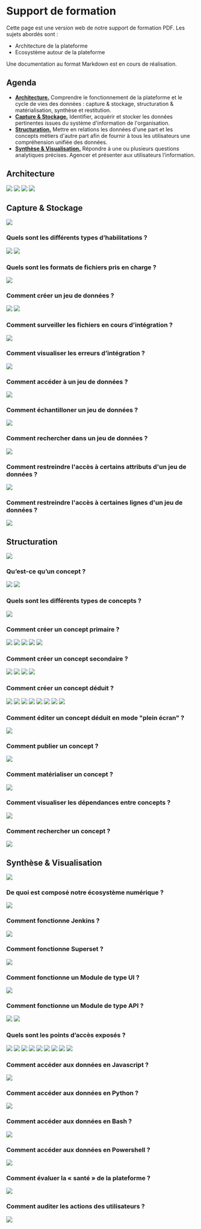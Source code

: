 # Support de formation

Cette page est une version web de notre support de formation PDF. Les sujets abordés sont :

- Architecture de la plateforme
- Ecosystème autour de la plateforme

Une documentation au format Markdown est en cours de réalisation.

## Agenda

- [__Architecture.__](#architecture) Comprendre le fonctionnement de la plateforme et le cycle de vies des données :
  capture & stockage, structuration & matérialisation, synthèse et restitution.
- [__Capture & Stockage.__](#capture-stockage) Identifier, acquérir et stocker les données pertinentes issues du
  système d'information de l'organisation.
- [__Structuration.__](#structuration) Mettre en relations les données d'une part et les concepts métiers d'autre part
  afin de fournir à tous les utilisateurs une compréhension unifiée des données.
- [__Synthèse & Visualisation.__](#synthese-visualisation) Répondre à une ou plusieurs questions analytiques précises.
  Agencer et présenter aux utilisateurs l’information.

## Architecture

![](/img/federa/file-5.png)
![](/img/federa/file-6.png)
![](/img/federa/file-7.png)
![](/img/federa/file-8.png)

## Capture & Stockage

![](/img/federa/file-10.png)

### Quels sont les différents types d’habilitations ?

![](/img/federa/file-12.png)
![](/img/federa/file-13.png)

### Quels sont les formats de fichiers pris en charge ?

![](/img/federa/file-14.png)

### Comment créer un jeu de données ?

![](/img/federa/file-15.png)
![](/img/federa/file-16.png)

### Comment surveiller les fichiers en cours d'intégration ?

![](/img/federa/file-17.png)

### Comment visualiser les erreurs d’intégration ?

![](/img/federa/file-18.png)

### Comment accéder à un jeu de données ?

![](/img/federa/file-19.png)

### Comment échantilloner un jeu de données ?

![](/img/federa/file-20.png)

### Comment rechercher dans un jeu de données ?

![](/img/federa/file-21.png)

### Comment restreindre l'accès à certains attributs d'un jeu de données ?

![](/img/federa/file-22.png)

### Comment restreindre l'accès à certaines lignes d'un jeu de données ?

![](/img/federa/file-23.png)

## Structuration

![](/img/federa/file-25.png)

### Qu’est-ce qu’un concept ?

![](/img/federa/file-27.png)
![](/img/federa/file-28.png)

### Quels sont les différents types de concepts ?

![](/img/federa/file-29.png)

### Comment créer un concept primaire ?

![](/img/federa/file-30.png)
![](/img/federa/file-31.png)
![](/img/federa/file-32.png)
![](/img/federa/file-33.png)
![](/img/federa/file-34.png)

### Comment créer un concept secondaire ?

![](/img/federa/file-35.png)
![](/img/federa/file-36.png)
![](/img/federa/file-37.png)
![](/img/federa/file-38.png)

### Comment créer un concept déduit ?

![](/img/federa/file-39.png)
![](/img/federa/file-40.png)
![](/img/federa/file-41.png)
![](/img/federa/file-42.png)
![](/img/federa/file-43.png)
![](/img/federa/file-44.png)
![](/img/federa/file-45.png)
![](/img/federa/file-46.png)

### Comment éditer un concept déduit en mode "plein écran" ?

![](/img/federa/file-47.png)

### Comment publier un concept ?

![](/img/federa/file-48.png)

### Comment matérialiser un concept ?

![](/img/federa/file-49.png)

### Comment visualiser les dépendances entre concepts ?

![](/img/federa/file-50.png)

### Comment rechercher un concept ?

![](/img/federa/file-51.png)

## Synthèse & Visualisation

![](/img/federa/file-53.png)

### De quoi est composé notre écosystème numérique ?

![](/img/federa/file-57.png)

### Comment fonctionne Jenkins ?

![](/img/federa/file-58.png)

### Comment fonctionne Superset ?

![](/img/federa/file-59.png)

### Comment fonctionne un Module de type UI ?

![](/img/federa/file-60.png)

### Comment fonctionne un Module de type API ?

![](/img/federa/file-61.png)
![](/img/federa/file-62.png)

### Quels sont les points d’accès exposés ?

![](/img/federa/file-63.png)
![](/img/federa/file-64.png)
![](/img/federa/file-65.png)
![](/img/federa/file-66.png)
![](/img/federa/file-67.png)
![](/img/federa/file-68.png)
![](/img/federa/file-69.png)
![](/img/federa/file-70.png)
![](/img/federa/file-71.png)

### Comment accéder aux données en Javascript ?

![](/img/federa/file-72.png)

### Comment accéder aux données en Python ?

![](/img/federa/file-73.png)

### Comment accéder aux données en Bash ?

![](/img/federa/file-74.png)

### Comment accéder aux données en Powershell ?

![](/img/federa/file-75.png)

### Comment évaluer la « santé » de la plateforme ?

![](/img/federa/file-76.png)

### Comment auditer les actions des utilisateurs ?

![](/img/federa/file-77.png)
